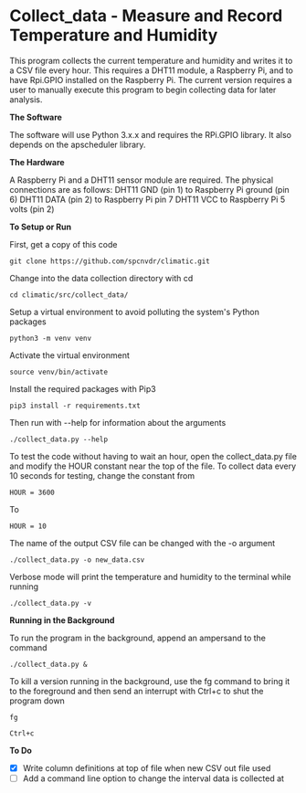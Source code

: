 # Collect_data - Measure and Record Temperature and Humidity

This program collects the current temperature and humidity and writes it to a
CSV file every hour. This requires a DHT11 module, a Raspberry Pi, and to 
have Rpi.GPIO installed on the Raspberry Pi. The current  version requires a 
user to manually execute this program to begin collecting data for later 
analysis.

**The Software**

The software will use Python 3.x.x and requires the RPi.GPIO library. It also 
depends on the apscheduler library. 

**The Hardware**

A Raspberry Pi and a DHT11 sensor module are required. The physical connections 
are as follows:
DHT11 GND (pin 1) to Raspberry Pi ground (pin 6)
DHT11 DATA (pin 2) to Raspberry Pi pin 7
DHT11 VCC to Raspberry Pi 5 volts (pin 2)

**To Setup or Run**

First, get a copy of this code

    git clone https://github.com/spcnvdr/climatic.git

Change into the data collection directory with cd

    cd climatic/src/collect_data/

Setup a virtual environment to avoid polluting the system's Python packages

    python3 -m venv venv

Activate the virtual environment

    source venv/bin/activate

Install the required packages with Pip3

    pip3 install -r requirements.txt

Then run with --help for information about the arguments

    ./collect_data.py --help

To test the code without having to wait an hour, open the collect_data.py file
and modify the HOUR constant near the top of the file. To collect data every 
10 seconds for testing, change the constant from

    HOUR = 3600

To

    HOUR = 10

The name of the output CSV file can be changed with the -o argument

    ./collect_data.py -o new_data.csv

Verbose mode will print the temperature and humidity to the terminal while 
running

    ./collect_data.py -v

**Running in the Background**

To run the program in the background, append an ampersand to the command

    ./collect_data.py &

To kill a version running in the background, use the fg command to bring
it to the foreground and then send an interrupt with Ctrl+c to shut the program
down

    fg

    Ctrl+c

**To Do**

- [x] Write column definitions at top of file when new CSV out file used
- [ ] Add a command line option to change the interval data is collected at
